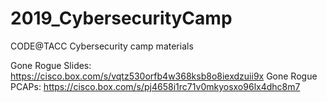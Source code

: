 # 2019_CybersecurityCamp
CODE@TACC Cybersecurity camp materials

Gone Rogue Slides: https://cisco.box.com/s/vqtz530orfb4w368ksb8o8iexdzuii9x
Gone Rogue PCAPs: https://cisco.box.com/s/pj4658i1rc71v0mkyosxo96lx4dhc8m7
